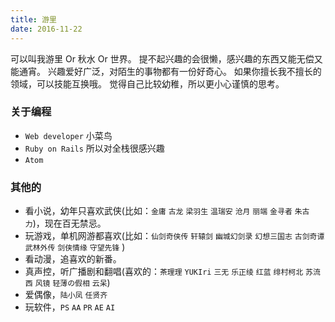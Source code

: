 ```yaml
---
title: 游里
date: 2016-11-22
---
```


可以叫我游里 Or 秋水 Or 世界。
提不起兴趣的会很懒，感兴趣的东西又能无偿又能通宵。
兴趣爱好广泛，对陌生的事物都有一份好奇心。
如果你擅长我不擅长的领域，可以技能互换哦。
觉得自己比较幼稚，所以更小心谨慎的思考。


### 关于编程

- `Web developer` 小菜鸟
- `Ruby on Rails` 所以对全栈很感兴趣
- `Atom`

### 其他的
- 看小说，幼年只喜欢武侠(比如：`金庸` `古龙` `梁羽生` `温瑞安` `沧月` `丽端` `金寻者` `朱古力`)，现在百无禁忌。
- 玩游戏，单机网游都喜欢(比如：`仙剑奇侠传` `轩辕剑` `幽城幻剑录` `幻想三国志` `古剑奇谭` `武林外传` `剑侠情缘` `守望先锋` )
- 看动漫，追喜欢的新番。
- 真声控，听广播剧和翻唱(喜欢的：`茶理理` `YUKIri` `三无` `乐正绫` `红蓝` `绯村柯北` `苏流西` `风镜` `轻薄の假相` `云呆`)
- 爱偶像，`陆小凤` `任贤齐`
- 玩软件，`PS` `AA` `PR` `AE` `AI`
